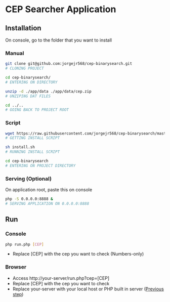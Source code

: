 # CEP Searcher Application

## Installation

On console, go to the folder that you want to install
### Manual
```bash
git clone git@github.com:jorgejr568/cep-binarysearch.git 
# CLONING PROJECT

cd cep-binarysearch/ 
# ENTERING ON DIRECTORY

unzip -d ./app/data ./app/data/cep.zip
# UNZIPING DAT FILES

cd ../..
# GOING BACK TO PROJECT ROOT
```

### Script
```bash
wget https://raw.githubusercontent.com/jorgejr568/cep-binarysearch/master/install.sh -O ./install.sh
# GETTING INSTALL SCRIPT

sh install.sh
# RUNNING INSTALL SCRIPT

cd cep-binarysearch 
# ENTERING ON PROJECT DIRECTORY 
```

### Serving (Optional)

On application root, paste this on console
```bash
php -S 0.0.0.0:8888 &
# SERVING APPLICATION ON 0.0.0.0:8888
```

## Run

### Console
```bash
php run.php [CEP]
```
- Replace \[CEP\] with the cep you want to check (Numbers-only)

### Browser

- Access http://your-server/run.php?cep=[CEP]
- Replace \[CEP\] with the cep you want to check
- Replace your-server with your local host or PHP built in server ([Previous step](#serving-optional))
